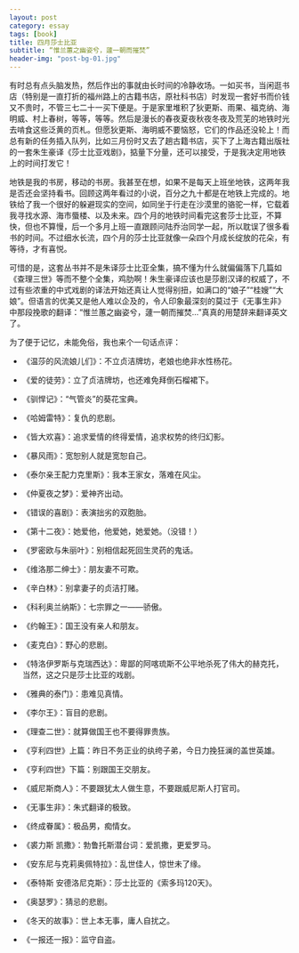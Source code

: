 ```yaml
---
layout: post
category: essay
tags: [book]
title: 四月莎士比亚
subtitle: “惟兰蕙之幽姿兮，蘧一朝而摧焚”
header-img: "post-bg-01.jpg"
---
```


有时总有点头脑发热，然后作出的事就由长时间的冷静收场。一如买书，当闲逛书店（特别是一直打折的福州路上的古籍书店，原社科书店）时发现一套好书而价钱又不贵时，不管三七二十一买下便是。于是家里堆积了狄更斯、雨果、福克纳、海明威、村上春树，等等，等等。然后是漫长的春夜夏夜秋夜冬夜及荒芜的地铁时光去啃食这些泛黄的页札。但愿狄更斯、海明威不要恼怒，它们的作品还没轮上！而总有新的任务插入队列，比如三月份时又去了趟古籍书店，买下了上海古籍出版社的一套朱生豪译《莎士比亚戏剧》，掂量下分量，还可以接受，于是我决定用地铁上的时间打发它！

地铁是我的书房，移动的书房。我甚至在想，如果不是每天上班坐地铁，这两年我是否还会坚持看书。回顾这两年看过的小说，百分之九十都是在地铁上完成的。地铁给了我一个很好的躲避现实的空间，如同坐于行走在沙漠里的骆驼一样，它载着我寻找水源、海市蜃楼、以及未来。四个月的地铁时间看完这套莎士比亚，不算快，但也不算慢，后一个多月上班一直跟顾问陆乔治同学一起，所以耽误了很多看书的时间。不过细水长流，四个月的莎士比亚就像一朵四个月成长绽放的花朵，有等待，才有喜悦。

可惜的是，这套丛书并不是朱译莎士比亚全集，搞不懂为什么就偏偏落下几篇如《查理三世》等而不整个全集，鸡肋啊！朱生豪译应该也是莎剧汉译的权威了，不过有些浓重的中式戏剧的译法开始还真让人觉得别扭，如满口的“娘子”“桂嫂”“大娘”。但语言的优美又是他人难以企及的，令人印象最深刻的莫过于《无事生非》中那段挽歌的翻译：“惟兰蕙之幽姿兮，蘧一朝而摧焚…”真真的用楚辞来翻译英文了。

为了便于记忆，未能免俗，我也来个一句话点评：


* 《温莎的风流娘儿们》：不立贞洁牌坊，老娘也绝非水性杨花。

* 《爱的徒劳》：立了贞洁牌坊，也还难免拜倒石榴裙下。

* 《驯悍记》：“气管炎”的葵花宝典。

* 《哈姆雷特》：复仇的悲剧。

* 《皆大欢喜》：追求爱情的终得爱情，追求权势的终归幻影。

* 《暴风雨》：宽恕别人就是宽恕自己。

* 《泰尔亲王配力克里斯》：我本王家女，落难在风尘。

* 《仲夏夜之梦》：爱神齐出动。

* 《错误的喜剧》：表演拙劣的双胞胎。

* 《第十二夜》：她爱他，他爱她，她爱她。（没错！）

* 《罗密欧与朱丽叶》：别相信起死回生灵药的鬼话。

* 《维洛那二绅士》：朋友妻不可欺。

* 《辛白林》：别拿妻子的贞洁打赌。

* 《科利奥兰纳斯》：七宗罪之一——骄傲。

* 《约翰王》：国王没有亲人和朋友。

* 《麦克白》：野心的悲剧。

* 《特洛伊罗斯与克瑞西达》：卑鄙的阿喀琉斯不公平地杀死了伟大的赫克托，当然，这之只是莎士比亚的戏剧。

* 《雅典的泰门》：患难见真情。

* 《李尔王》：盲目的悲剧。

* 《理查二世》：就算做国王也不要得罪贵族。

* 《亨利四世》上篇：昨日不务正业的纨绔子弟，今日力挽狂澜的盖世英雄。

* 《亨利四世》下篇：别跟国王交朋友。

* 《威尼斯商人》：不要跟犹太人做生意，不要跟威尼斯人打官司。

* 《无事生非》：朱式翻译的极致。

* 《终成眷属》：极品男，痴情女。

* 《裘力斯 凯撒》：勃鲁托斯潜台词：爱凯撒，更爱罗马。

* 《安东尼与克莉奥佩特拉》：乱世佳人，惊世未了缘。

* 《泰特斯 安德洛尼克斯》：莎士比亚的《索多玛120天》。

* 《奥瑟罗》：猜忌的悲剧。

* 《冬天的故事》：世上本无事，庸人自扰之。

* 《一报还一报》：监守自盗。
